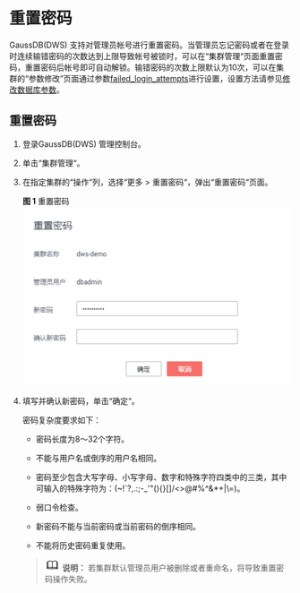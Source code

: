 # 重置密码<a name="ZH-CN_TOPIC_0000001145896673"></a>

GaussDB\(DWS\) 支持对管理员帐号进行重置密码。当管理员忘记密码或者在登录时连续输错密码的次数达到上限导致帐号被锁时，可以在“集群管理“页面重置密码，重置密码后帐号即可自动解锁。输错密码的次数上限默认为10次，可以在集群的“参数修改”页面通过参数[failed\_login\_attempts](管理参数模板.md#section926416313488)进行设置，设置方法请参见[修改数据库参数](修改数据库参数.md)。

## 重置密码<a name="section59074732104918"></a>

1.  登录GaussDB\(DWS\) 管理控制台。
2.  单击“集群管理“。
3.  在指定集群的“操作“列，选择“更多  \>  重置密码“，弹出“重置密码“页面。

    **图 1**  重置密码<a name="fig1956091825514"></a>  
    ![](figures/重置密码.png "重置密码")

4.  填写并确认新密码，单击“确定“。

    密码复杂度要求如下：

    -   密码长度为8～32个字符。
    -   不能与用户名或倒序的用户名相同。
    -   密码至少包含大写字母、小写字母、数字和特殊字符四类中的三类，其中可输入的特殊字符为：\(\~!\`?,.:;-\_'"\(\)\{\}\[\]/<\>@\#%^&\*+|\\=\)。
    -   弱口令检查。

    -   新密码不能与当前密码或当前密码的倒序相同。
    -   不能将历史密码重复使用。

    >![](public_sys-resources/icon-note.gif) **说明：** 
    >若集群默认管理员用户被删除或者重命名，将导致重置密码操作失败。


